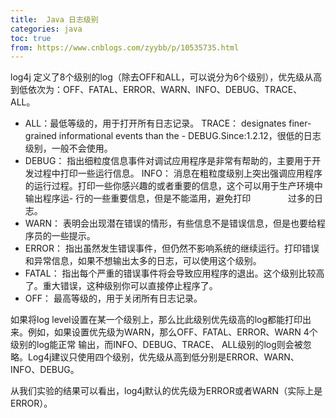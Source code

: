 ```yaml
---
title:  Java 日志级别
categories: java
toc: true
from: https://www.cnblogs.com/zyybb/p/10535735.html
---
```



log4j 定义了8个级别的log（除去OFF和ALL，可以说分为6个级别），优先级从高到低依次为：OFF、FATAL、ERROR、WARN、INFO、DEBUG、TRACE、 ALL。

- ALL：最低等级的，用于打开所有日志记录。
TRACE： designates finer-grained informational events than the - DEBUG.Since:1.2.12，很低的日志级别，一般不会使用。
- DEBUG： 指出细粒度信息事件对调试应用程序是非常有帮助的，主要用于开发过程中打印一些运行信息。
INFO：  消息在粗粒度级别上突出强调应用程序的运行过程。打印一些你感兴趣的或者重要的信息，这个可以用于生产环境中输出程序运- 行的一些重要信息，但是不能滥用，避免打印  　　　　过多的日志。
- WARN： 表明会出现潜在错误的情形，有些信息不是错误信息，但是也要给程序员的一些提示。
- ERROR： 指出虽然发生错误事件，但仍然不影响系统的继续运行。打印错误和异常信息，如果不想输出太多的日志，可以使用这个级别。
- FATAL： 指出每个严重的错误事件将会导致应用程序的退出。这个级别比较高了。重大错误，这种级别你可以直接停止程序了。
- OFF： 最高等级的，用于关闭所有日志记录。

如果将log level设置在某一个级别上，那么比此级别优先级高的log都能打印出来。例如，如果设置优先级为WARN，那么OFF、FATAL、ERROR、WARN 4个级别的log能正常              输出，而INFO、DEBUG、TRACE、 ALL级别的log则会被忽略。Log4j建议只使用四个级别，优先级从高到低分别是ERROR、WARN、INFO、DEBUG。

从我们实验的结果可以看出，log4j默认的优先级为ERROR或者WARN（实际上是ERROR）。